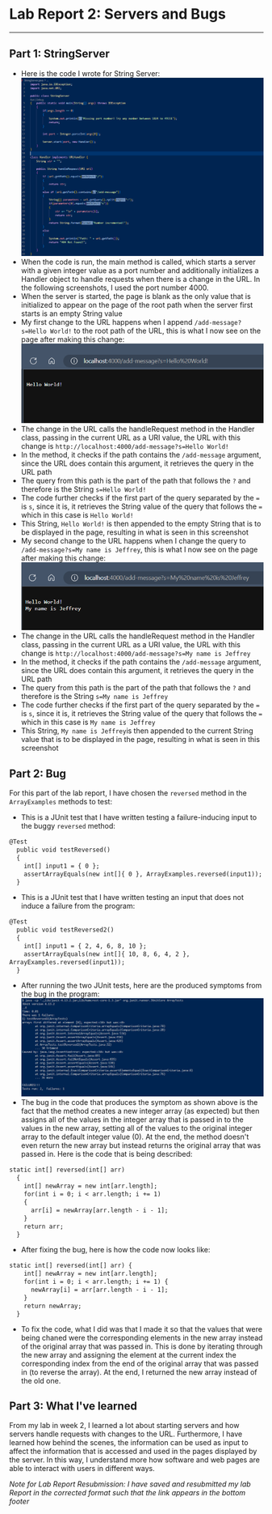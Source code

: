 # Lab Report 2: Servers and Bugs

---
## Part 1: StringServer
* Here is the code I wrote for String Server: 
![String Server Code](StringServerCodeSS.png)
* When the code is run, the main method is called, which starts a server with a given integer value as a port number and additionally initializes a Handler object to handle requests when there is a change in the URL. In the following screenshots, I used the port number 4000.
* When the server is started, the page is blank as the only value that is initialized to appear on the page of the root path when the server first starts is an empty String value
* My first change to the URL happens when I append `/add-message?s=Hello World!` to the root path of the URL, this is what I now see on the page after making this change: ![String Server Message 1](StringServerAddMsg1SS.png)
 * The change in the URL calls the handleRequest method in the Handler class, passing in the current URL as a URI value, the URL with this change is `http://localhost:4000/add-message?s=Hello World!`
 * In the method, it checks if the path contains the `/add-message` argument, since the URL does contain this argument, it retrieves the query in the URL path
 * The query from this path is the part of the path that follows the `?` and therefore is the String `s=Hello World!`
 * The code further checks if the first part of the query separated by the `=` is `s`, since it is, it retrieves the String value of the query that follows the `=` which in this case is `Hello World!`
 * This String, `Hello World!` is then appended to the empty String that is to be displayed in the page, resulting in what is seen in this screenshot
* My second change to the URL happens when I change the query to `/add-message?s=My name is Jeffrey`, this is what I now see on the page after making this change: ![String Server Message 2](StringServerAddMsg2SS.png)
 * The change in the URL calls the handleRequest method in the Handler class, passing in the current URL as a URI value, the URL with this change is `http://localhost:4000/add-message?s=My name is Jeffrey`
 * In the method, it checks if the path contains the `/add-message` argument, since the URL does contain this argument, it retrieves the query in the URL path
 * The query from this path is the part of the path that follows the `?` and therefore is the String `s=My name is Jeffrey`
 * The code further checks if the first part of the query separated by the `=` is `s`, since it is, it retrieves the String value of the query that follows the `=` which in this case is `My name is Jeffrey`
 * This String, `My name is Jeffrey`is then appended to the current String value that is to be displayed in the page, resulting in what is seen in this screenshot


## Part 2: Bug
For this part of the lab report, I have chosen the `reversed` method in the `ArrayExamples` methods to test:
* This is a JUnit test that I have written testing a failure-inducing input to the buggy `reversed` method:
```
@Test
  public void testReversed() 
  {
    int[] input1 = { 0 };
    assertArrayEquals(new int[]{ 0 }, ArrayExamples.reversed(input1));
  }
```
* This is a JUnit test that I have written testing an input that does not induce a failure from the program:
```
@Test
  public void testReversed2() 
  {
    int[] input1 = { 2, 4, 6, 8, 10 };
    assertArrayEquals(new int[]{ 10, 8, 6, 4, 2 }, ArrayExamples.reversed(input1));
  }
```
* After running the two JUnit tests, here are the produced symptoms from the bug in the program:
![Symptom Output](BugSymptomSS.png)
* The bug in the code that produces the symptom as shown above is the fact that the method creates a new integer array (as expected) but then assigns all of the values in the integer array that is passed in to the values in the new array, setting all of the values to the original integer array to the default integer value (0). At the end, the method doesn't even return the new array but instead returns the original array that was passed in. Here is the code that is being described:
```
static int[] reversed(int[] arr)
  {
    int[] newArray = new int[arr.length];
    for(int i = 0; i < arr.length; i += 1)
    {
      arr[i] = newArray[arr.length - i - 1];
    }
    return arr;
  }
```
* After fixing the bug, here is how the code now looks like:
```
static int[] reversed(int[] arr) {
    int[] newArray = new int[arr.length];
    for(int i = 0; i < arr.length; i += 1) {
      newArray[i] = arr[arr.length - i - 1];
    }
    return newArray;
  }
```
* To fix the code, what I did was that I made it so that the values that were being chaned were the corresponding elements in the new array instead of the original array that was passed in. This is done by iterating through the new array and assigning the element at the current index the corresponding index from the end of the original array that was passed in (to reverse the array). At the end, I returned the new array instead of the old one.


## Part 3: What I've learned
From my lab in week 2, I learned a lot about starting servers and how servers handle requests with changes to the URL. Furthermore, I have learned how behind the scenes, the information can be used as input to affect the information that is accessed and used in the pages displayed by the server. In this way, I understand more how software and web pages are able to interact with users in different ways.

*Note for Lab Report Resubmission: I have saved and resubmitted my lab Report in the corrected format such that the link appears in the bottom footer*
